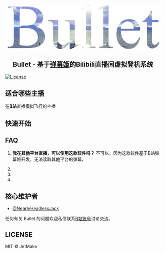 
<p align="center"><img src="https://github.com/JetMake/bullet/blob/54a3a15c1bc164f962937f8e5c46d0e7bf4bd673/assets/bullet.png" alt="bullet" width="580"/></p>
<h2 align="center">Bullet - 基于<a href="https://github.com/copyliu/bililive_dm/">弹幕姬</a>的Bilibili直播间虚拟登机系统</h2>

[![License](https://badgen.net/badge/license/MIT/blue)](https://github.com/JetMake/bullet/blob/main/LICENSE)



## 适合哪些主播
在**B站**直播模拟飞行的主播

## 快速开始


## FAQ
1. **我在其他平台直播，可以使用这款软件吗？**
不可以，因为这款软件基于B站弹幕姬开发，无法读取其他平台的弹幕。

2. 
3.
4.

## 核心维护者
- [@NearlyHeadlessJack](https://github.com/NearlyHeadlessJack)

任何有关 Bullet 的问题欢迎私信联系[B站账号](https://space.bilibili.com/310937114)讨论交流。

## LICENSE

MIT © JetMake



